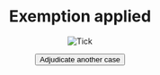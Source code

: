 <div style="text-align: center;">

# Exemption applied

<img src="{{ '/assets/images/tick.png' | url }}" alt="Tick" class="icon">

 <p>
	     <a href="https://sassica.github.io/nsw-lightson-prototype/case2">
         <button class="au-btn">Adjudicate another case</button>
            </a>	    
			    </p>

</div>
